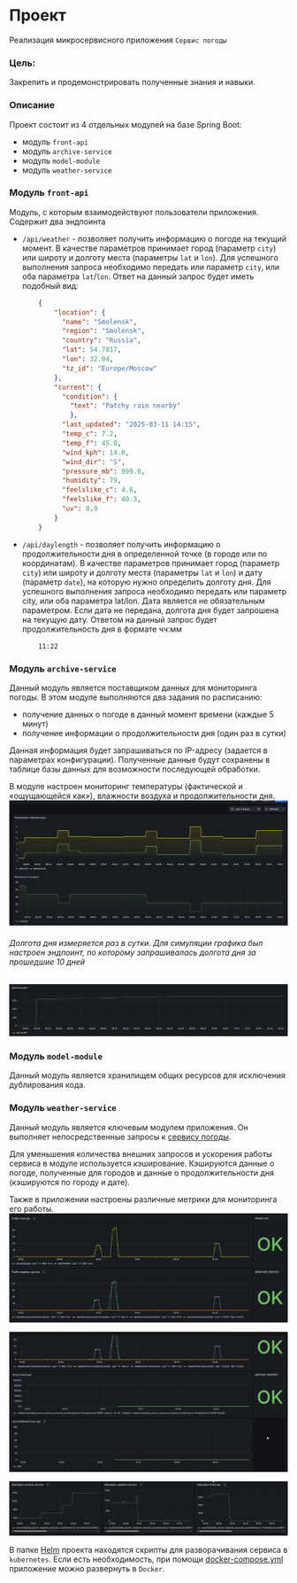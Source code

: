 # Проект

Реализация микросервисного приложения `Сервис погоды`

### Цель:

Закрепить и продемонстрировать полученные знания и навыки.

### Описание

Проект состоит из 4 отдельных модулей на базе Spring Boot:
- модуль `front-api`
- модуль `archive-service`
- модуль `model-module`
- модуль `weather-service`

### Модуль `front-api`

Модуль, с которым взаимодействуют пользователи приложения. Содержит два эндпоинта
  - `/api/weather` - позволяет получить информацию о погоде на текущий момент. В качестве параметров принимает город (параметр `city`) или широту и долготу места (параметры `lat` и `lon`). Для успешного выполнения запроса необходимо передать или параметр `city`, или оба параметра `lat`/`lon`. Ответ на данный запрос будет иметь подобный вид:
    ```json
        {
	        "location": {
		      "name": "Smolensk",
		      "region": "Smolensk",
		      "country": "Russia",
		      "lat": 54.7817,
		      "lon": 32.04,
		      "tz_id": "Europe/Moscow"
	        },
	        "current": {
		      "condition": {
			    "text": "Patchy rain nearby"
		        },
		      "last_updated": "2025-03-11 14:15",
		      "temp_c": 7.2,
		      "temp_f": 45.0,
		      "wind_kph": 14.0,
		      "wind_dir": "S",
		      "pressure_mb": 999.0,
		      "humidity": 79,
		      "feelslike_c": 4.6,
		      "feelslike_f": 40.3,
		      "uv": 0.9
            }
        }
    ```
  - `/api/daylength` - позволяет получить информацию о продолжительности дня в определенной точке (в городе или по координатам). В качестве параметров принимает город (параметр `city`) или широту и долготу места (параметры `lat` и `lon`) и дату (параметр `date`), на которую нужно определить долготу дня. Для успешного выполнения запроса необходимо передать или параметр city, или оба параметра lat/lon. Дата является не обязательным параметром. Если дата не передана, долгота дня будет запрошена на текущую дату. Ответом на данный запрос будет продолжительность дня в формате чч:мм
    ```text
        11:22
    ```

### Модуль `archive-service`

Данный модуль является поставщиком данных для мониторинга погоды. В этом модуле выполняются два задания по расписанию:
- получение данных о погоде в данный момент времени (каждые 5 минут)
- получение информации о продолжительности дня (один раз в сутки)

Данная информация будет запрашиваться по IP-адресу (задается в параметрах конфигурации). Полученные данные будут сохранены в таблице базы данных для возможности последующей обработки.

В модуле настроен мониторинг температуры (фактической и «ощущающейся как»), влажности воздуха и продолжительности дня.
![img.png](img.png)

###### _Долгота дня измеряется раз в сутки. Для симуляции графика был настроен эндпоинт, по которому запрашивалась долгота дня за прошедшие 10 дней_

![img_1.png](img_1.png)

### Модуль `model-module`
Данный модуль является хранилищем общих ресурсов для исключения дублирования кода.

### Модуль `weather-service`
Данный модуль является ключевым модулем приложения. Он выполняет непосредственные запросы к [сервису погоды](https://www.weatherapi.com/).

Для уменьшения количества внешних запросов и ускорения работы сервиса в модуле используется кэширование. Кэшируются данные о погоде, полученные для городов и данные о продолжительности дня (кэшируются по городу и дате).


Также в приложении настроены различные метрики для мониторинга его работы.
![img_2.png](img_2.png)

![img_3.png](img_3.png)

![img_4.png](img_4.png)

В папке [Helm](./Helm) проекта находятся скрипты для разворачивания сервиса в `kubernetes`. Если есть необходимость, при помощи [docker-compose.yml](docker-compose.yml) приложение можно развернуть в `Docker`.
